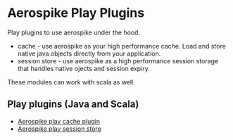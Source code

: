 # Aerospike Play Plugins

Play plugins to use aerospike under the hood.
 - cache - use aerospike as your high performance cache. Load and store native java objects directly from your application.
 - session store - use aerospike as a high performance session storage that handles native ojects and session expiry.

These modules can work with scala as well.

## Play plugins (Java and Scala)
  - [Aerospike play cache plugin](https://github.com/aerospike/aerospike-java-plugins/tree/master/play-plugins/cache-plugin)
  - [Aerospike play session store](https://github.com/aerospike/aerospike-java-plugins/tree/master/play-plugins/session-store-plugin)
